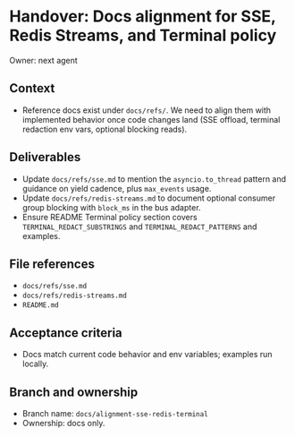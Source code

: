 # Handover: Docs alignment for SSE, Redis Streams, and Terminal policy

Owner: next agent

## Context

- Reference docs exist under `docs/refs/`. We need to align them with implemented behavior once code changes land (SSE offload, terminal redaction env vars, optional blocking reads).

## Deliverables

- Update `docs/refs/sse.md` to mention the `asyncio.to_thread` pattern and guidance on yield cadence, plus `max_events` usage.
- Update `docs/refs/redis-streams.md` to document optional consumer group blocking with `block_ms` in the bus adapter.
- Ensure README Terminal policy section covers `TERMINAL_REDACT_SUBSTRINGS` and `TERMINAL_REDACT_PATTERNS` and examples.

## File references

- `docs/refs/sse.md`
- `docs/refs/redis-streams.md`
- `README.md`

## Acceptance criteria

- Docs match current code behavior and env variables; examples run locally.

## Branch and ownership

- Branch name: `docs/alignment-sse-redis-terminal`
- Ownership: docs only.
